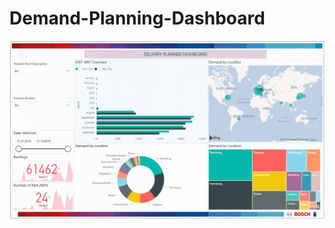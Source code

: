 # Demand-Planning-Dashboard

![User Example Diagram](https://github.com/arifcanaksoy/Demand-Planning-Dashboard/blob/master/Demand-Planning-Dashboard.png "Power BI Demand Planning Dashboard")
